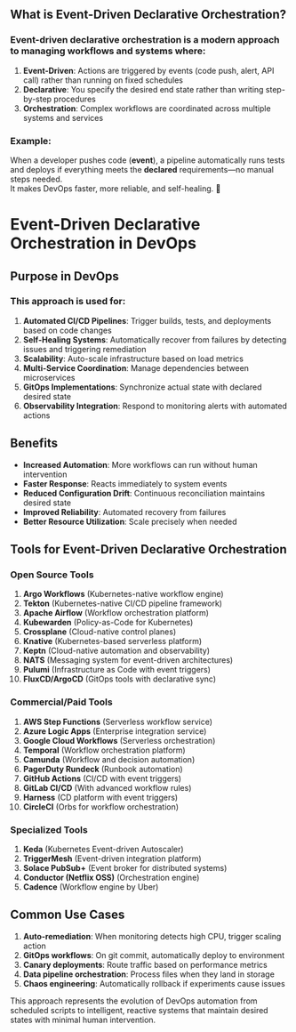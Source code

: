 ## What is Event-Driven Declarative Orchestration?

### Event-driven declarative orchestration is a modern approach to managing workflows and systems where:

1. **Event-Driven**: Actions are triggered by events (code push, alert, API call) rather than running on fixed schedules
2. **Declarative**: You specify the desired end state rather than writing step-by-step procedures
3. **Orchestration**: Complex workflows are coordinated across multiple systems and services

### Example:  
When a developer pushes code (**event**), a pipeline automatically runs tests and deploys if everything meets the **declared** requirements—no manual steps needed.  
It makes DevOps faster, more reliable, and self-healing. 🚀
# Event-Driven Declarative Orchestration in DevOps

## Purpose in DevOps

### This approach is used for:

1. **Automated CI/CD Pipelines**: Trigger builds, tests, and deployments based on code changes
2. **Self-Healing Systems**: Automatically recover from failures by detecting issues and triggering remediation
3. **Scalability**: Auto-scale infrastructure based on load metrics
4. **Multi-Service Coordination**: Manage dependencies between microservices
5. **GitOps Implementations**: Synchronize actual state with declared desired state
6. **Observability Integration**: Respond to monitoring alerts with automated actions

## Benefits

- **Increased Automation**: More workflows can run without human intervention
- **Faster Response**: Reacts immediately to system events
- **Reduced Configuration Drift**: Continuous reconciliation maintains desired state
- **Improved Reliability**: Automated recovery from failures
- **Better Resource Utilization**: Scale precisely when needed

## Tools for Event-Driven Declarative Orchestration

### Open Source Tools

1. **Argo Workflows** (Kubernetes-native workflow engine)
2. **Tekton** (Kubernetes-native CI/CD pipeline framework)
3. **Apache Airflow** (Workflow orchestration platform)
4. **Kubewarden** (Policy-as-Code for Kubernetes)
5. **Crossplane** (Cloud-native control planes)
6. **Knative** (Kubernetes-based serverless platform)
7. **Keptn** (Cloud-native automation and observability)
8. **NATS** (Messaging system for event-driven architectures)
9. **Pulumi** (Infrastructure as Code with event triggers)
10. **FluxCD/ArgoCD** (GitOps tools with declarative sync)

### Commercial/Paid Tools

1. **AWS Step Functions** (Serverless workflow service)
2. **Azure Logic Apps** (Enterprise integration service)
3. **Google Cloud Workflows** (Serverless orchestration)
4. **Temporal** (Workflow orchestration platform)
5. **Camunda** (Workflow and decision automation)
6. **PagerDuty Rundeck** (Runbook automation)
7. **GitHub Actions** (CI/CD with event triggers)
8. **GitLab CI/CD** (With advanced workflow rules)
9. **Harness** (CD platform with event triggers)
10. **CircleCI** (Orbs for workflow orchestration)

### Specialized Tools

1. **Keda** (Kubernetes Event-driven Autoscaler)
2. **TriggerMesh** (Event-driven integration platform)
3. **Solace PubSub+** (Event broker for distributed systems)
4. **Conductor (Netflix OSS)** (Orchestration engine)
5. **Cadence** (Workflow engine by Uber)

## Common Use Cases

1. **Auto-remediation**: When monitoring detects high CPU, trigger scaling action
2. **GitOps workflows**: On git commit, automatically deploy to environment
3. **Canary deployments**: Route traffic based on performance metrics
4. **Data pipeline orchestration**: Process files when they land in storage
5. **Chaos engineering**: Automatically rollback if experiments cause issues

This approach represents the evolution of DevOps automation from scheduled scripts to intelligent, reactive systems that maintain desired states with minimal human intervention.
